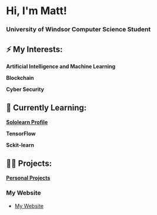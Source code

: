 <h1>Hi, I'm Matt! </h1> 
<h3> University of Windsor Computer Science Student </h3> 

<h2>⚡ My Interests:</h2>

  <b> Artificial Intelligence and Machine Learning </b>

  <b> Blockchain </b>

  <b> Cyber Security </b>


<h2>🌱 Currently Learning:</h2>

**[Sololearn Profile](https://www.sololearn.com/profile/27933381)**

  <b> TensorFlow </b>
  
  <b> Sckit-learn </b>


<h2>👨‍💻 Projects:</h2>

  **[Personal Projects](https://github.com/submit507/Personal-Projects)**
  
  <h3> My Website</h3>
  
  - [My Website](https://github.com/submit507/Website)
  
